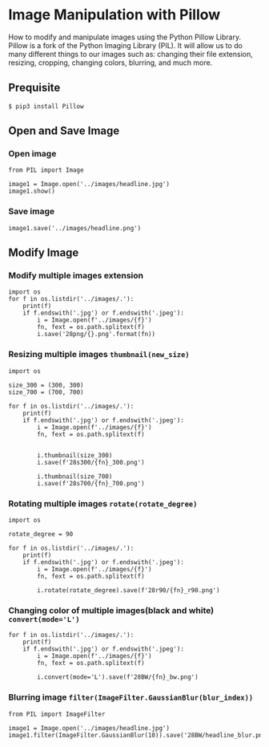 # Image Manipulation with Pillow

How to modify and manipulate images using the Python Pillow Library. Pillow is a fork of the Python Imaging Library (PIL). It will allow us to do many different things to our images such as: changing their file extension, resizing, cropping, changing colors, blurring, and much more.


## Prequisite

```
$ pip3 install Pillow
```


## Open and Save Image

### Open image

```
from PIL import Image

image1 = Image.open('../images/headline.jpg')
image1.show()
```

### Save image

```
image1.save('../images/headline.png')
```


## Modify Image

### Modify multiple images extension

```
import os
for f in os.listdir('../images/.'):
	print(f)
	if f.endswith('.jpg') or f.endswith('.jpeg'):
		i = Image.open(f'../images/{f}')
		fn, fext = os.path.splitext(f)
		i.save('28png/{}.png'.format(fn))
```

### Resizing multiple images `thumbnail(new_size)`

```
import os

size_300 = (300, 300)
size_700 = (700, 700)

for f in os.listdir('../images/.'):
	print(f)
	if f.endswith('.jpg') or f.endswith('.jpeg'):
		i = Image.open(f'../images/{f}')
		fn, fext = os.path.splitext(f)


		i.thumbnail(size_300)
		i.save(f'28s300/{fn}_300.png')

		i.thumbnail(size_700)
		i.save(f'28s700/{fn}_700.png')
```

### Rotating multiple images `rotate(rotate_degree)`

```
import os

rotate_degree = 90

for f in os.listdir('../images/.'):
	print(f)
	if f.endswith('.jpg') or f.endswith('.jpeg'):
		i = Image.open(f'../images/{f}')
		fn, fext = os.path.splitext(f)

		i.rotate(rotate_degree).save(f'28r90/{fn}_r90.png')

```

### Changing color of multiple images(black and white) `convert(mode='L')`

```
for f in os.listdir('../images/.'):
	print(f)
	if f.endswith('.jpg') or f.endswith('.jpeg'):
		i = Image.open(f'../images/{f}')
		fn, fext = os.path.splitext(f)

		i.convert(mode='L').save(f'28BW/{fn}_bw.png')
```

### Blurring image `filter(ImageFilter.GaussianBlur(blur_index))`

```
from PIL import ImageFilter

image1 = Image.open('../images/headline.jpg')
image1.filter(ImageFilter.GaussianBlur(10)).save('28BW/headline_blur.png')
```